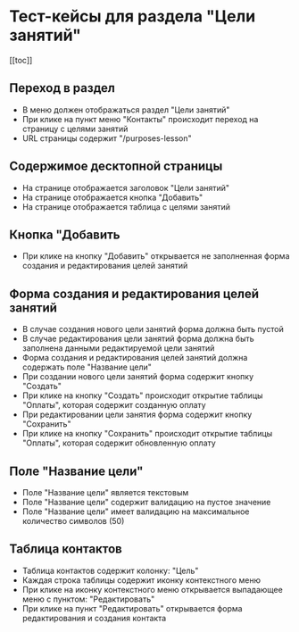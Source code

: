 # Тест-кейсы для раздела "Цели занятий"

[[toc]]

## Переход в раздел

- В меню должен отображаться раздел "Цели занятий"
- При клике на пункт меню "Контакты" происходит переход на страницу с целями занятий
- URL страницы содержит "/purposes-lesson"

## Содержимое десктопной страницы

- На странице отображается заголовок "Цели занятий"
- На страницe отображается кнопка "Добавить"
- На странице отображается таблица с целями занятий

## Кнопка "Добавить

- При клике на кнопку "Добавить" открывается не заполненная форма создания и редактирования целей занятий

## Форма создания и редактирования целей занятий

- В случае создания нового цели занятий форма должна быть пустой
- В случае редактирования цели занятий форма должна быть заполнена данными редактируемой цели занятий
- Форма создания и редактирования целей занятий должна содержать поле "Название цели"
- При создании нового цели занятий форма содержит кнопку "Создать"
- При клике на кнопку "Создать" происходит открытие таблицы "Оплаты", которая содержит созданную оплату
- При редактировании цели занятия форма содержит кнопку "Сохранить"
- При клике на кнопку "Сохранить" происходит открытие таблицы "Оплаты", которая содержит обновленную оплату

## Поле "Название цели"

- Поле "Название цели" является текстовым
- Поле "Название цели" содержит валидацию на пустое значение
- Поле "Название цели" имеет валидацию на максимальное количество символов (50)

## Таблица контактов

- Таблица контактов содержит колонку: "Цель"
- Каждая строка таблицы содержит иконку контекстного меню
- При клике на иконку контекстного меню открывается выпадающее меню с пунктом: "Редактировать"
- При клике на пункт "Редактировать" открывается форма редактирования и создания контакта